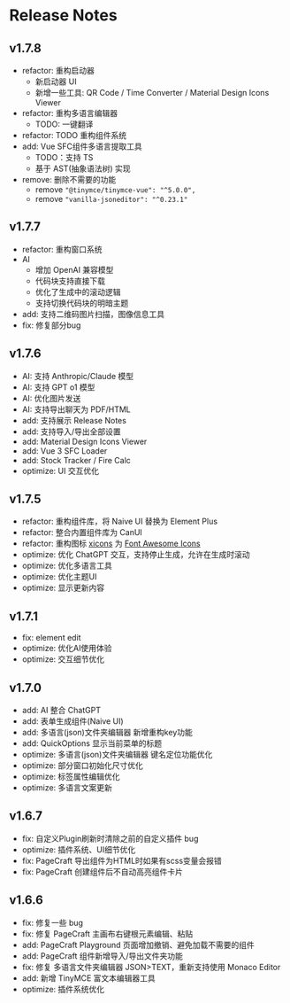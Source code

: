 # Release Notes

## v1.7.8

- refactor: 重构启动器
  - 新启动器 UI
  - 新增一些工具: QR Code / Time Converter / Material Design Icons Viewer
- refactor: 重构多语言编辑器
  - TODO: 一键翻译
- refactor: TODO 重构组件系统
- add: Vue SFC组件多语言提取工具
  - TODO：支持 TS
  - 基于 AST(抽象语法树) 实现
- remove: 删除不需要的功能
  - remove `"@tinymce/tinymce-vue": "^5.0.0",`
  - remove `"vanilla-jsoneditor": "^0.23.1"`

## v1.7.7

- refactor: 重构窗口系统
- AI
  - 增加 OpenAI 兼容模型
  - 代码块支持直接下载
  - 优化了生成中的滚动逻辑
  - 支持切换代码块的明暗主题
- add: 支持二维码图片扫描，图像信息工具
- fix: 修复部分bug

## v1.7.6

- AI: 支持 Anthropic/Claude 模型
- AI: 支持 GPT o1 模型
- AI: 优化图片发送
- AI: 支持导出聊天为 PDF/HTML
- add: 支持展示 Release Notes
- add: 支持导入/导出全部设置
- add: Material Design Icons Viewer
- add: Vue 3 SFC Loader
- add: Stock Tracker / Fire Calc
- optimize: UI 交互优化

## v1.7.5

- refactor: 重构组件库，将 Naive UI 替换为 Element Plus
- refactor: 整合内置组件库为 CanUI
- refactor: 重构图标 [xicons](https://www.xicons.org/#/) 为 [Font Awesome Icons](https://fontawesome.com/v4/icons/)
- optimize: 优化 ChatGPT 交互，支持停止生成，允许在生成时滚动
- optimize: 优化多语言工具
- optimize: 优化主题UI
- optimize: 显示更新内容

## v1.7.1

- fix: element edit
- optimize: 优化AI使用体验
- optimize: 交互细节优化

## v1.7.0

- add: AI 整合 ChatGPT
- add: 表单生成组件(Naive UI)
- add: 多语言(json)文件夹编辑器 新增重构key功能
- add: QuickOptions 显示当前菜单的标题
- optimize: 多语言(json)文件夹编辑器 键名定位功能优化
- optimize: 部分窗口初始化尺寸优化
- optimize: 标签属性编辑优化
- optimize: 多语言文案更新

## v1.6.7

- fix: 自定义Plugin刷新时清除之前的自定义插件 bug
- optimize: 插件系统、UI细节优化
- fix: PageCraft 导出组件为HTML时如果有scss变量会报错
- fix: PageCraft 创建组件后不自动高亮组件卡片

## v1.6.6

- fix: 修复一些 bug
- fix: 修复 PageCraft 主画布右键根元素编辑、粘贴
- add: PageCraft Playground 页面增加撤销、避免加载不需要的组件
- add: PageCraft 组件新增导入/导出文件夹功能
- fix: 修复 多语言文件夹编辑器 JSON>TEXT，重新支持使用 Monaco Editor
- add: 新增 TinyMCE 富文本编辑器工具
- optimize: 插件系统优化
